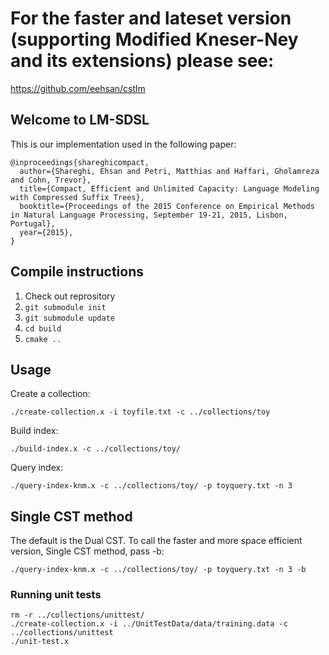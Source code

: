 # For the faster and lateset version (supporting Modified Kneser-Ney and its extensions) please see: 
https://github.com/eehsan/cstlm

## Welcome to LM-SDSL
This is our implementation used in the following paper:

```
@inproceedings{shareghicompact,
  author={Shareghi, Ehsan and Petri, Matthias and Haffari, Gholamreza and Cohn, Trevor},
  title={Compact, Efficient and Unlimited Capacity: Language Modeling with Compressed Suffix Trees},
  booktitle={Proceedings of the 2015 Conference on Empirical Methods in Natural Language Processing, September 19-21, 2015, Lisbon, Portugal},
  year={2015},
}
```

## Compile instructions

1. Check out reprository
2. `git submodule init`
3. `git submodule update`
4. `cd build`
5. `cmake ..`

## Usage

Create a collection:

```
./create-collection.x -i toyfile.txt -c ../collections/toy
```

Build index:

```
./build-index.x -c ../collections/toy/
```

Query index:

```
./query-index-knm.x -c ../collections/toy/ -p toyquery.txt -n 3
```

## Single CST method

The default is the Dual CST. To call the faster and more space efficient version, Single CST method, pass -b:

```
./query-index-knm.x -c ../collections/toy/ -p toyquery.txt -n 3 -b
```

### Running unit tests ##

```
rm -r ../collections/unittest/
./create-collection.x -i ../UnitTestData/data/training.data -c ../collections/unittest
./unit-test.x 
```

